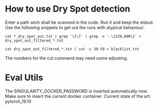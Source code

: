 # How to use Dry Spot detection

Enter a path wich shall be scanned in the code.
Run it and keep the stdout.
Use the following snippets to get out the runs with atypical behaviour:
```
cat *_dry_spot_out.txt | grep '\[\]' | grep -x '.\{220,600\}' > dry_spot_out_filtered_*.txt
 
cat dry_spot_out_filtered_*.txt | cut -c 30-59 > blacklist.txt
```
 
 
The numbers for the cut command may need some adjusting.

# Eval Utils

The SINGULARITY_DOCKER_PASSWORD is inserted automatically now.
Make sure to insert the current docker container: Current state of the art: pytorch_19.10